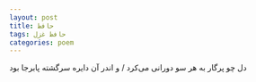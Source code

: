 ```yaml
---
layout: post
title: حافظ
tags: حافظ غزل
categories: poem
---
```


دل چو پرگار به هر سو دورانی می‌کرد / و اندر آن دایره سرگشته پابرجا بود